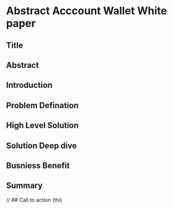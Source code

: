 # Abstract Acccount Wallet White paper 


## Title 


## Abstract 


## Introduction 


## Problem Defination 


## High Level Solution 


## Solution Deep dive 


## Busniess Benefit 


## Summary 


// ## Call to action (thi)
